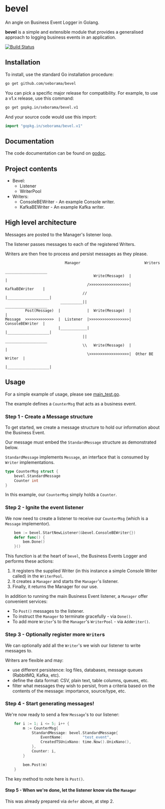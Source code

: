 # bevel

An angle on Business Event Logger in Golang.

**bevel** is a simple and extensible module that provides a generalised approach to logging business events in an application.

[![Build Status](https://travis-ci.org/seborama/bevel.svg?branch=master)](https://travis-ci.org/seborama/bevel)

## Installation

To install, use the standard Go installation procedure:

```bash
go get github.com/seborama/bevel
```

You can pick a specific major release for compatibility. For example, to use a v1.x release, use this command:

```bash
go get gopkg.in/seborama/bevel.v1
```

And your source code would use this import:

```go
import "gopkg.in/seborama/bevel.v1"
```

## Documentation

The code documentation can be found on [godoc](http://godoc.org/github.com/seborama/bevel).

## Project contents

- Bevel:
  - Listener
  - WriterPool
- Writers:
  - ConsoleBEWriter - An example Console writer.
  - KafkaBEWriter - An example Kafka writer.

## High level architecture

Messages are posted to the Manager's listener loop.

The listener passes messages to each of the registered Writers.

Writers are then free to process and persist messages as they please.

                               Manager                             Writers
                                                             ___________________
                                            Write(Message)  |                   |
                                         />>>>>>>>>>>>>>>>>>|  KafkaBEWriter    |
                                       //                   |___________________|
                             __________||                    ___________________
             Post(Message)  |            |  Write(Message)  |                   |
    Message  >>>>>>>>>>>>>  |  Listener  |>>>>>>>>>>>>>>>>>>|  ConsoleBEWriter  |
                            |____________|                  |___________________|
                                       ||                    ___________________
                                       \\   Write(Message)  |                   |
                                         \>>>>>>>>>>>>>>>>>>|  Other BE Writer  |
                                                            |___________________|


## Usage

For a simple example of usage, please see [main_test.go](https://github.com/seborama/bevel/blob/0.1/main_test.go).

The example defines a `CounterMsg` that acts as a business event.

### Step 1 - Create a Message structure

To get started, we create a message structure to hold our information about the Business Event.

Our message must embed the `StandardMessage` structure as demonstrated below.

`StandardMessage` implements  `Message`, an interface that is consumed by `Writer` implementations.

```go
type CounterMsg struct {
    bevel.StandardMessage
    Counter int
}
```

In this example, our `CounterMsg` simply holds a `Counter`.

### Step 2 - Ignite the event listener

We now need to create a listener to receive our `CounterMsg` (which is a `Message` implementor).

```go
    bem := bevel.StartNewListener(&bevel.ConsoleBEWriter{})
    defer func() {
        bem.Done()
    }()
```

This function is at the heart of `bevel`, the Business Events Logger and performs these actions:

1. It registers the supplied Writer (in this instance a simple Console Writer called) in the `WriterPool`.
2. It creates a `Manager` and starts the `Manager`'s listener.
3. Finally, it returns the Manager for our use.

In addition to running the main Business Event listener, a `Manager` offer convenient services:

- To `Post()` messages to the listener.
- To instruct the `Manager` to terminate gracefully - via `Done()`.
- To add more `Writer`'s to the `Manager`'s `WriterPool` - via `AddWriter()`.

### Step 3 - Optionally register more `Writer`s

We can optionally add all the `Writer`'s we wish our listener to write messages to.

Writers are flexible and may:

- use different persistence: log files, databases, message queues (RabbitMQ, Kafka, etc).
- define the data format: CSV, plain text, table columns, queues, etc.
- filter what messages they wish to persist, from a criteria based on the contents of the message: importance, source/type, etc.

### Step 4 - Start generating messages!

We're now ready to send a few `Message`'s to our listener:

```go
    for i := 1; i <= 5; i++ {
        m := CounterMsg{
            StandardMessage: bevel.StandardMessage{
                EventName:         "test_event",
                CreatedTSUnixNano: time.Now().UnixNano(),
            },
            Counter: i,
        }

        bem.Post(m)
    }
```

The key method to note here is `Post()`.

#### Step 5 - When we're done, let the listener know via the `Manager`

This was already prepared via `defer` above, at step 2.
